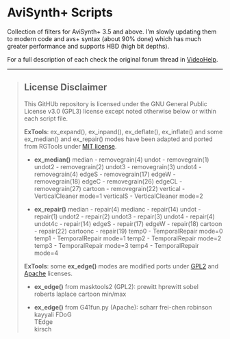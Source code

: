 # AviSynth+ Scripts

Collection of filters for AviSynth+ 3.5 and above. I'm slowly updating them to modern code and avs+ syntax (about 90% done) which has much greater performance and supports HBD (high bit depths).

For a full description of each check the original forum thread in [VideoHelp](https://forum.videohelp.com/threads/369143-ResizersPack-MasksPack-PlaygroundPack-SmoothContrast-Logo-mod-functions).


------

> ## License Disclaimer
>
> This GitHUb repository is licensed under the GNU General Public License v3.0 (GPL3) license except noted otherwise below or within each script file.
>
> **ExTools**: ex_expand(), ex_inpand(), ex_deflate(), ex_inflate() and some ex_median() and ex_repair() modes have been adapted and ported from RGTools under [MIT license](https://github.com/pinterf/RgTools/blob/master/LICENSE).
>
> - **ex_median()**
>   median    - removegrain(4)
>   undot     - removegrain(1)
>   undot2    - removegrain(2)
>   undot3    - removegrain(3)
>   undot4    - removegrain(4)
>   edgeS     - removegrain(17)
>   edgeW     - removegrain(18)
>   edgeC     - removegrain(26)
>   edgeCL    - removegrain(27)
>   cartoon   - removegrain(22)
>   vertical  - VerticalCleaner mode=1
>   verticalS - VerticalCleaner mode=2
>
> - **ex_repair()**
>   median    - repair(4)
>   medianc   - repair(14)
>   undot     - repair(1)
>   undot2    - repair(2)
>   undot3    - repair(3)
>   undot4    - repair(4)
>   undot4c   - repair(14)
>   edgeS     - repair(17)
>   edgeW     - repair(18)
>   cartoon   - repair(22)
>   cartoonc  - repair(19)
>   temp0     - TemporalRepair mode=0
>   temp1     - TemporalRepair mode=1
>   temp2     - TemporalRepair mode=2
>   temp3     - TemporalRepair mode=3
>   temp4     - TemporalRepair mode=4
>
> **ExTools**: some **ex_edge()** modes are modified ports under [GPL2](https://github.com/pinterf/masktools/blob/16bit/LICENSE) and [Apache](https://github.com/groucho86/G41Fun/blob/master/LICENSE) licenses.
>
> - **ex_edge()** from masktools2 (GPL2):
>   prewitt
>   hprewitt
>   sobel  
>   roberts
>   laplace
>   cartoon
>   min/max
>
> - **ex_edge()** from G41fun.py (Apache):
>   scharr 
>   frei-chen
>   robinson
>   kayyali
>   FDoG   
>   TEdge  
>   kirsch 